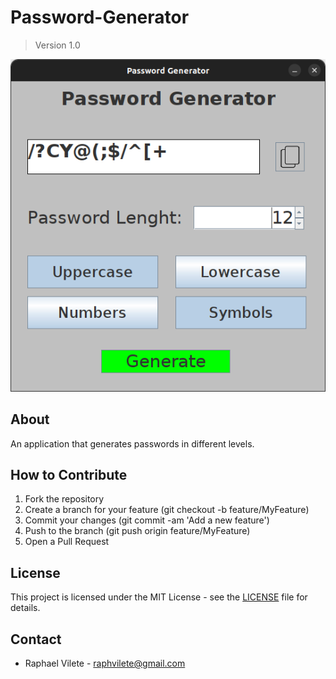 # Password-Generator

> Version 1.0

<p align="center">
    <img src="password.png" alt="Password" width="600">
</p>

## About

An application that generates passwords in different levels.

## How to Contribute

1. Fork the repository
2. Create a branch for your feature (git checkout -b feature/MyFeature)
3. Commit your changes (git commit -am 'Add a new feature')
4. Push to the branch (git push origin feature/MyFeature)
5. Open a Pull Request

## License

This project is licensed under the MIT License - see the [LICENSE](LICENSE) file for details.

## Contact

- Raphael Vilete - [raphvilete@gmail.com](mailto:raphvilete@gmail.com)
